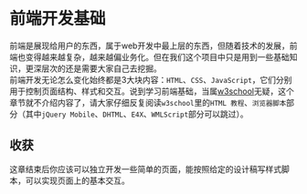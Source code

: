 # 前端开发基础
前端是展现给用户的东西，属于web开发中最上层的东西，但随着技术的发展，前端也变得越来越复杂，越来越偏业务化。但在我们这个项目中只是用到一些基础知识，更深层次的还是需要大家自己去挖掘。  
前端开发无论怎么变化始终都是3大块内容：`HTML`、`CSS`、`JavaScript`，它们分别用于控制页面结构、样式和交互。说到学习前端基础，当属[w3school](http://www.w3school.com.cn/)无疑，这个章节就不介绍内容了，请大家仔细反复阅读`w3school`里的`HTML 教程`、`浏览器脚本`部分（其中`jQuery Mobile`、`DHTML`、`E4X`、`WMLScript`部分可以跳过）。

## 收获
这章结束后你应该可以独立开发一些简单的页面，能按照给定的设计稿写样式脚本，可以实现页面上的基本交互。
